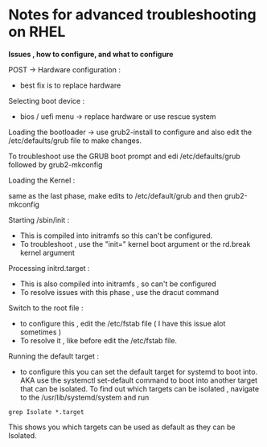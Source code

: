 # Notes for advanced troubleshooting on RHEL 


**Issues , how to configure, and what to configure**


POST -> Hardware configuration : 

- best fix is to replace hardware 



Selecting boot device : 

- bios / uefi menu -> replace hardware or use rescue system 

Loading the bootloader -> use grub2-install to configure and also edit the 
/etc/defaults/grub file to make changes. 

To troubleshoot use the GRUB boot prompt and edi /etc/defaults/grub followed by grub2-mkconfig 


Loading the Kernel : 

same as the last phase, make edits to /etc/default/grub and then grub2-mkconfig 


Starting /sbin/init : 

- This is compiled into initramfs so this can't be configured. 
- To troubleshoot , use the "init=" kernel boot argument or the rd.break kernel argument 


Processing initrd.target : 

- This is also compiled into initramfs , so can't be configured 
- To resolve issues with this phase , use the dracut command 


Switch to the root file : 

- to configure this , edit the /etc/fstab file ( I have this issue alot sometimes ) 
- To resolve it , like before edit the /etc/fstab file. 

Running the default target : 

- to configure this you can set the default target for systemd to boot into. AKA use the systemctl set-default command to boot into another target that can be isolated. To find out which targets can be isolated , navigate to the /usr/lib/systemd/system and run 

`grep Isolate *.target` 

This shows you which targets can be used as default as they can be Isolated.
